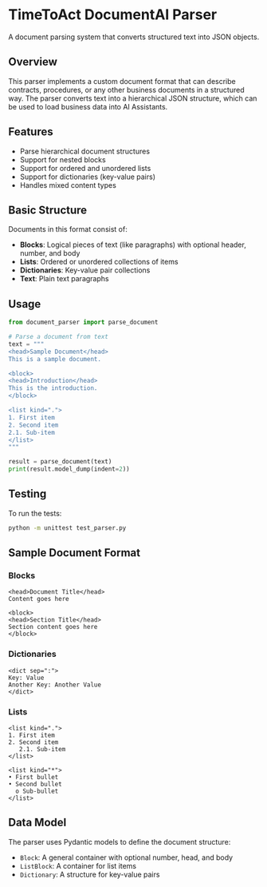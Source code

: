 # TimeToAct DocumentAI Parser

A document parsing system that converts structured text into JSON objects.

## Overview

This parser implements a custom document format that can describe contracts, procedures, or any other business documents in a structured way. The parser converts text into a hierarchical JSON structure, which can be used to load business data into AI Assistants.

## Features

- Parse hierarchical document structures
- Support for nested blocks
- Support for ordered and unordered lists
- Support for dictionaries (key-value pairs)
- Handles mixed content types

## Basic Structure

Documents in this format consist of:

- **Blocks**: Logical pieces of text (like paragraphs) with optional header, number, and body
- **Lists**: Ordered or unordered collections of items
- **Dictionaries**: Key-value pair collections
- **Text**: Plain text paragraphs

## Usage

```python
from document_parser import parse_document

# Parse a document from text
text = """
<head>Sample Document</head>
This is a sample document.

<block>
<head>Introduction</head>
This is the introduction.
</block>

<list kind=".">
1. First item
2. Second item
2.1. Sub-item
</list>
"""

result = parse_document(text)
print(result.model_dump(indent=2))
```

## Testing

To run the tests:

```bash
python -m unittest test_parser.py
```

## Sample Document Format

### Blocks
```
<head>Document Title</head>
Content goes here

<block>
<head>Section Title</head>
Section content goes here
</block>
```

### Dictionaries
```
<dict sep=":">
Key: Value
Another Key: Another Value
</dict>
```

### Lists
```
<list kind=".">
1. First item
2. Second item
   2.1. Sub-item
</list>

<list kind="*">
• First bullet
• Second bullet
  o Sub-bullet
</list>
```

## Data Model

The parser uses Pydantic models to define the document structure:

- `Block`: A general container with optional number, head, and body
- `ListBlock`: A container for list items
- `Dictionary`: A structure for key-value pairs